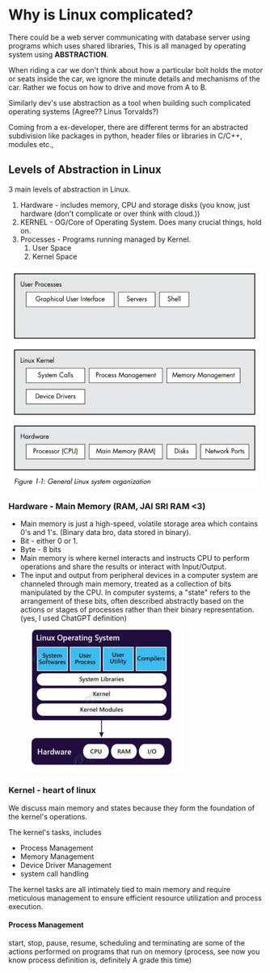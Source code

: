 # Why is Linux complicated?

There could be a web server communicating with database server using programs which uses shared libraries, This is all managed by operating system using **ABSTRACTION**.

When riding a car we don't think about how a particular bolt holds the motor or seats inside the car, we ignore the minute details and mechanisms of the car. Rather we focus on how to drive and move from A to B.

Similarly dev's use abstraction as a tool when building such complicated operating systems (Agree?? Linus Torvalds?)

Coming from a ex-developer, there are different terms for an abstracted subdivision like packages in python, header files or libraries in C/C++, modules etc.,

## Levels of Abstraction in Linux

3 main levels of abstraction in Linux.

1. Hardware - includes memory, CPU and storage disks (you know, just hardware (don't complicate or over think with cloud.))
2. KERNEL - OG/Core of Operating System. Does many crucial things, hold on.
3. Processes - Programs running managed by Kernel.
	1. User Space
	2. Kernel Space

![Layers and Sub Layers in Linux](Screenshots/1.1-LinuxSystemOrg.png)

### Hardware - Main Memory (RAM, JAI SRI RAM <3)

- Main memory is just a high-speed, volatile storage area which contains 0's and 1's. (Binary data bro, data stored in binary).
- Bit - either 0 or 1.
- Byte - 8 bits
- Main memory is where kernel interacts and instructs CPU to perform operations and share the results or interact with Input/Output.
- The input and output from peripheral devices in a computer system are channeled through main memory, treated as a collection of bits manipulated by the CPU. In computer systems, a "state" refers to the arrangement of these bits, often described abstractly based on the actions or stages of processes rather than their binary representation. (yes, I used ChatGPT definition)
![](Screenshots/OS_overview.jpeg)

### Kernel - heart of linux

We discuss main memory and states because they form the foundation of the kernel's operations. 

The kernel's tasks, includes
- Process Management
- Memory Management
- Device Driver Management
- system call handling

The kernel tasks are all intimately tied to main memory and require meticulous management to ensure efficient resource utilization and process execution.

#### Process Management

start, stop, pause, resume, scheduling and terminating are some of the actions performed on programs that run on memory (process, see now you know process definition is, definitely A grade this time)


